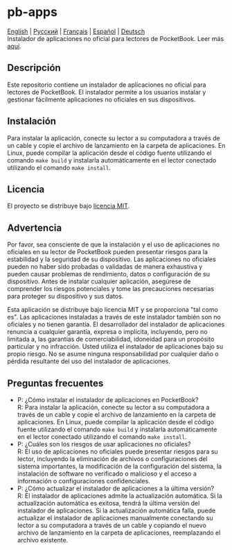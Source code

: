 # pb-apps
[English](README.md) | [Русский](README.ru.md) | [Français](README.fr.md) | [Español](README.es.md) | [Deutsch](README.de.md)  
Instalador de aplicaciones no oficial para lectores de PocketBook. Leer más [aquí](https://catinbeard.github.io/pb-apps/es.html).
## Descripción
Este repositorio contiene un instalador de aplicaciones no oficial para lectores de PocketBook. El instalador permite a los usuarios instalar y gestionar fácilmente aplicaciones no oficiales en sus dispositivos.
## Instalación
Para instalar la aplicación, conecte su lector a su computadora a través de un cable y copie el archivo de lanzamiento en la carpeta de aplicaciones. En Linux, puede compilar la aplicación desde el código fuente utilizando el comando `make build` y instalarla automáticamente en el lector conectado utilizando el comando `make install`.
## Licencia
El proyecto se distribuye bajo [licencia MIT](./LICENSE).
## Advertencia
Por favor, sea consciente de que la instalación y el uso de aplicaciones no oficiales en su lector de PocketBook pueden presentar riesgos para la estabilidad y la seguridad de su dispositivo. Las aplicaciones no oficiales pueden no haber sido probadas o validadas de manera exhaustiva y pueden causar problemas de rendimiento, datos o configuración de su dispositivo. Antes de instalar cualquier aplicación, asegúrese de comprender los riesgos potenciales y tome las precauciones necesarias para proteger su dispositivo y sus datos.

Esta aplicación se distribuye bajo licencia MIT y se proporciona "tal como es". Las aplicaciones instaladas a través de este instalador también son no oficiales y no tienen garantía.
El desarrollador del instalador de aplicaciones renuncia a cualquier garantía, expresa o implícita, incluyendo, pero no limitada a, las garantías de comerciabilidad, idoneidad para un propósito particular y no infracción. Usted utiliza el instalador de aplicaciones bajo su propio riesgo. No se asume ninguna responsabilidad por cualquier daño o pérdida resultante del uso del instalador de aplicaciones.

## Preguntas frecuentes

* P: ¿Cómo instalar el instalador de aplicaciones en PocketBook?  
R: Para instalar la aplicación, conecte su lector a su computadora a través de un cable y copie el archivo de lanzamiento en la carpeta de aplicaciones. En Linux, puede compilar la aplicación desde el código fuente utilizando el comando `make build` y instalarla automáticamente en el lector conectado utilizando el comando `make install`.
* P: ¿Cuáles son los riesgos de usar aplicaciones no oficiales?  
R: El uso de aplicaciones no oficiales puede presentar riesgos para su lector, incluyendo la eliminación de archivos o configuraciones del sistema importantes, la modificación de la configuración del sistema, la instalación de software no verificado o malicioso y el acceso a información o configuraciones confidenciales.
* P: ¿Cómo actualizar el instalador de aplicaciones a la última versión?  
R: El instalador de aplicaciones admite la actualización automática. Si la actualización automática es exitosa, tendrá la última versión del instalador de aplicaciones. Si la actualización automática falla, puede actualizar el instalador de aplicaciones manualmente conectando su lector a su computadora a través de un cable y copiando el nuevo archivo de lanzamiento en la carpeta de aplicaciones, reemplazando el archivo existente.
